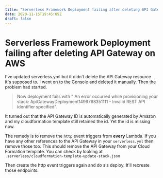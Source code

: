 ```yaml
---
title: "Serverless Framework Deployment failing after deleting API Gateway on AWS"
date: 2020-11-15T19:45:09Z
draft: false
---
```

# Serverless Framework Deployment failing after deleting API Gateway on AWS

I've updated serverless.yml but it didn't delete the API Gateway resource it's supposed to. I went on to the Console and deleted it manually. Then the problem had started.

> Now deployment fails with " An error occurred while provisioning your stack: ApiGatewayDeployment1496768351111 - Invalid REST API identifier specified".

It turned out that the API Gateway ID is automatically generated by Amazon and my cloudformation template still retained the id. Yet the id is missing now.

The remedy is to remove the `http` event triggers from **every** Lambda. If you have any other references to the API Gateway in your `serverless.yml` then remove those too. This should remove the API Gateway from your Cloud Formation template. You can check by looking at `.serverless/cloudformation-template-update-stack.json`

Then create the http event triggers again and do sls deploy. It'll recreate those endpoints.

